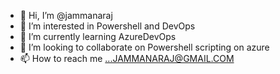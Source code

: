 - 👋 Hi, I’m @jammanaraj
- 👀 I’m interested in Powershell and DevOps
- 🌱 I’m currently learning AzureDevOps
- 💞️ I’m looking to collaborate on Powershell scripting on azure 
- 📫 How to reach me ...JAMMANARAJ@GMAIL.COM

<!---
jammanaraj/jammanaraj is a ✨ special ✨ repository because its `README.md` (this file) appears on your GitHub profile.
You can click the Preview link to take a look at your changes.
--->
